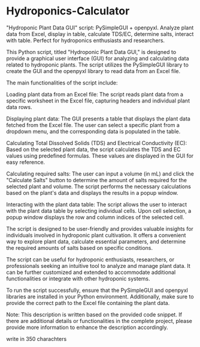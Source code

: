 # Hydroponics-Calculator
 "Hydroponic Plant Data GUI" script: PySimpleGUI + openpyxl. Analyze plant data from Excel, display in table, calculate TDS/EC, determine salts, interact with table. Perfect for hydroponics enthusiasts and researchers.

This Python script, titled "Hydroponic Plant Data GUI," is designed to provide a graphical user interface (GUI) for analyzing and calculating data related to hydroponic plants. The script utilizes the PySimpleGUI library to create the GUI and the openpyxl library to read data from an Excel file.

The main functionalities of the script include:

Loading plant data from an Excel file: The script reads plant data from a specific worksheet in the Excel file, capturing headers and individual plant data rows.

Displaying plant data: The GUI presents a table that displays the plant data fetched from the Excel file. The user can select a specific plant from a dropdown menu, and the corresponding data is populated in the table.

Calculating Total Dissolved Solids (TDS) and Electrical Conductivity (EC): Based on the selected plant data, the script calculates the TDS and EC values using predefined formulas. These values are displayed in the GUI for easy reference.

Calculating required salts: The user can input a volume (in mL) and click the "Calculate Salts" button to determine the amount of salts required for the selected plant and volume. The script performs the necessary calculations based on the plant's data and displays the results in a popup window.

Interacting with the plant data table: The script allows the user to interact with the plant data table by selecting individual cells. Upon cell selection, a popup window displays the row and column indices of the selected cell.

The script is designed to be user-friendly and provides valuable insights for individuals involved in hydroponic plant cultivation. It offers a convenient way to explore plant data, calculate essential parameters, and determine the required amounts of salts based on specific conditions.

The script can be useful for hydroponic enthusiasts, researchers, or professionals seeking an intuitive tool to analyze and manage plant data. It can be further customized and extended to accommodate additional functionalities or integrate with other hydroponic systems.

To run the script successfully, ensure that the PySimpleGUI and openpyxl libraries are installed in your Python environment. Additionally, make sure to provide the correct path to the Excel file containing the plant data.

Note: This description is written based on the provided code snippet. If there are additional details or functionalities in the complete project, please provide more information to enhance the description accordingly.

write in 350 charachters
